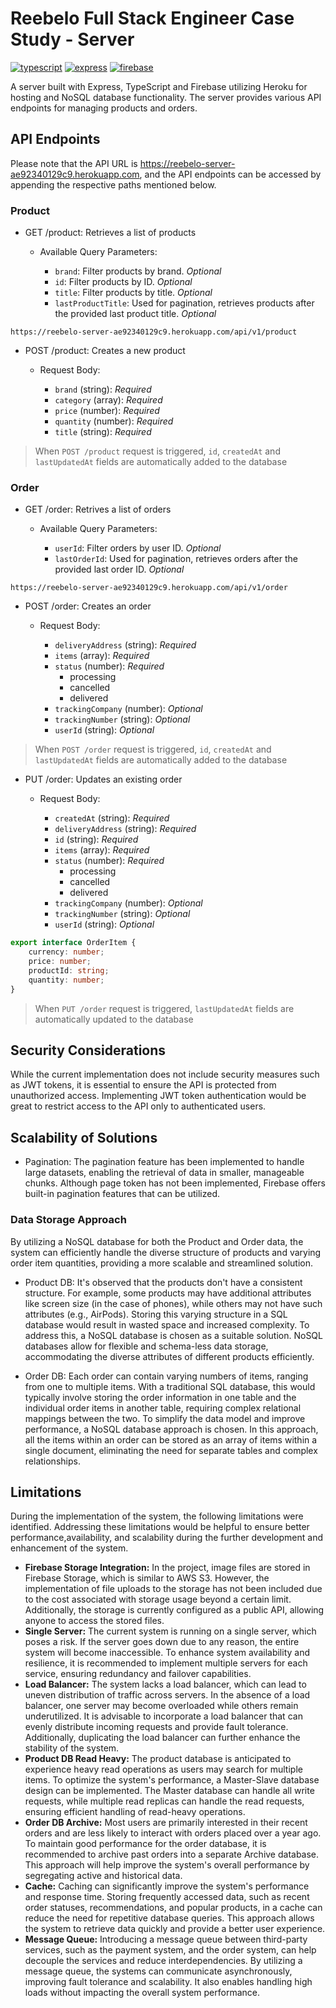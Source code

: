 # Reebelo Full Stack Engineer Case Study - Server

[![typescript](https://img.shields.io/badge/typescript-5.1.6-blue.svg)](https://shields.io/)
[![express](https://img.shields.io/badge/express-4.18.2-green.svg)](https://shields.io/)
[![firebase](https://img.shields.io/badge/firebase-9.23.0-red.svg)](https://shields.io/)

A server built with Express, TypeScript and Firebase utilizing Heroku for hosting and NoSQL database functionality. The server provides various API endpoints for managing products and orders.

## API Endpoints

Please note that the API URL is https://reebelo-server-ae92340129c9.herokuapp.com, and the API endpoints can be accessed by appending the respective paths mentioned below.

### Product

-   GET /product: Retrieves a list of products

    -   Available Query Parameters:

        -   `brand`: Filter products by brand. _Optional_
        -   `id`: Filter products by ID. _Optional_
        -   `title`: Filter products by title. _Optional_
        -   `lastProductTitle`: Used for pagination, retrieves products after the provided last product title. _Optional_

```
https://reebelo-server-ae92340129c9.herokuapp.com/api/v1/product
```

-   POST /product: Creates a new product

    -   Request Body:

        -   `brand` (string): _Required_
        -   `category` (array): _Required_
        -   `price` (number): _Required_
        -   `quantity` (number): _Required_
        -   `title` (string): _Required_

> When `POST /product` request is triggered, `id`, `createdAt` and `lastUpdatedAt` fields are automatically added to the database

### Order

-   GET /order: Retrives a list of orders

    -   Available Query Parameters:

        -   `userId`: Filter orders by user ID. _Optional_
        -   `lastOrderId`: Used for pagination, retrieves orders after the provided last order ID. _Optional_

```
https://reebelo-server-ae92340129c9.herokuapp.com/api/v1/order
```

-   POST /order: Creates an order

    -   Request Body:

        -   `deliveryAddress` (string): _Required_
        -   `items` (array): _Required_
        -   `status` (number): _Required_
            -   processing
            -   cancelled
            -   delivered
        -   `trackingCompany` (number): _Optional_
        -   `trackingNumber` (string): _Optional_
        -   `userId` (string): _Optional_

> When `POST /order` request is triggered, `id`, `createdAt` and `lastUpdatedAt` fields are automatically added to the database

-   PUT /order: Updates an existing order

    -   Request Body:

        -   `createdAt` (string): _Required_
        -   `deliveryAddress` (string): _Required_
        -   `id` (string): _Required_
        -   `items` (array): _Required_
        -   `status` (number): _Required_
            -   processing
            -   cancelled
            -   delivered
        -   `trackingCompany` (number): _Optional_
        -   `trackingNumber` (string): _Optional_
        -   `userId` (string): _Optional_

```typescript
export interface OrderItem {
    currency: number;
    price: number;
    productId: string;
    quantity: number;
}
```

> When `PUT /order` request is triggered, `lastUpdatedAt` fields are automatically updated to the database

## Security Considerations

While the current implementation does not include security measures such as JWT tokens, it is essential to ensure the API is protected from unauthorized access. Implementing JWT token authentication would be great to restrict access to the API only to authenticated users.

## Scalability of Solutions

-   Pagination: The pagination feature has been implemented to handle large datasets, enabling the retrieval of data in smaller, manageable chunks. Although page token has not been implemented, Firebase offers built-in pagination features that can be utilized.

### Data Storage Approach

By utilizing a NoSQL database for both the Product and Order data, the system can efficiently handle the diverse structure of products and varying order item quantities, providing a more scalable and streamlined solution.

-   Product DB: It's observed that the products don't have a consistent structure. For example, some products may have additional attributes like screen size (in the case of phones), while others may not have such attributes (e.g., AirPods). Storing this varying structure in a SQL database would result in wasted space and increased complexity. To address this, a NoSQL database is chosen as a suitable solution. NoSQL databases allow for flexible and schema-less data storage, accommodating the diverse attributes of different products efficiently.

-   Order DB: Each order can contain varying numbers of items, ranging from one to multiple items. With a traditional SQL database, this would typically involve storing the order information in one table and the individual order items in another table, requiring complex relational mappings between the two. To simplify the data model and improve performance, a NoSQL database approach is chosen. In this approach, all the items within an order can be stored as an array of items within a single document, eliminating the need for separate tables and complex relationships.

## Limitations

During the implementation of the system, the following limitations were identified. Addressing these limitations would be helpful to ensure better performance,availability, and scalability during the further development and enhancement of the system.

-   **Firebase Storage Integration:** In the project, image files are stored in Firebase Storage, which is similar to AWS S3. However, the implementation of file uploads to the storage has not been included due to the cost associated with storage usage beyond a certain limit. Additionally, the storage is currently configured as a public API, allowing anyone to access the stored files.
-   **Single Server:** The current system is running on a single server, which poses a risk. If the server goes down due to any reason, the entire system will become inaccessible. To enhance system availability and resilience, it is recommended to implement multiple servers for each service, ensuring redundancy and failover capabilities.
-   **Load Balancer:** The system lacks a load balancer, which can lead to uneven distribution of traffic across servers. In the absence of a load balancer, one server may become overloaded while others remain underutilized. It is advisable to incorporate a load balancer that can evenly distribute incoming requests and provide fault tolerance. Additionally, duplicating the load balancer can further enhance the stability of the system.
-   **Product DB Read Heavy:** The product database is anticipated to experience heavy read operations as users may search for multiple items. To optimize the system's performance, a Master-Slave database design can be implemented. The Master database can handle all write requests, while multiple read replicas can handle the read requests, ensuring efficient handling of read-heavy operations.
-   **Order DB Archive:** Most users are primarily interested in their recent orders and are less likely to interact with orders placed over a year ago. To maintain good performance for the order database, it is recommended to archive past orders into a separate Archive database. This approach will help improve the system's overall performance by segregating active and historical data.
-   **Cache:** Caching can significantly improve the system's performance and response time. Storing frequently accessed data, such as recent order statuses, recommendations, and popular products, in a cache can reduce the need for repetitive database queries. This approach allows the system to retrieve data quickly and provide a better user experience.
-   **Message Queue:** Introducing a message queue between third-party services, such as the payment system, and the order system, can help decouple the services and reduce interdependencies. By utilizing a message queue, the systems can communicate asynchronously, improving fault tolerance and scalability. It also enables handling high loads without impacting the overall system performance.
